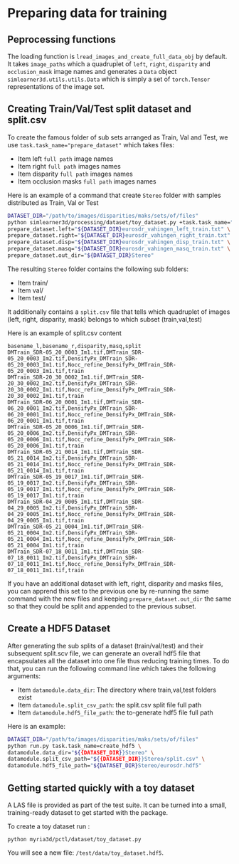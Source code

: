 # Preparing data for training

## Peprocessing functions

The loading function is `lread_images_and_create_full_data_obj` by default. It takes `image_paths` which a quadruplet of  `left`, `right`, `disparity` and `occlusion_mask` image names and generates a `Data` object `simlearner3d.utils.utils.Data` which is simply a set of `torch.Tensor` representations of the image set. 

## Creating Train/Val/Test split dataset and split.csv 

To create the famous folder of sub sets arranged as Train, Val and Test, we use `task.task_name="prepare_dataset"` which takes files:
* Item left `full path` image names 
* Item right `full path` images names 
* Item disparity `full path` images names 
* Item occlusion masks `full path` images names 

Here is an example of a command that create `Stereo` folder with samples distributed as Train, Val or Test

```bash
DATASET_DIR="/path/to/images/disparities/maks/sets/of/files"
python simlearner3d/processing/dataset/toy_dataset.py +task.task_name="prepare_dataset" \
prepare_dataset.left="${DATASET_DIR}eurosdr_vahingen_left_train.txt" \
prepare_dataset.right="${DATASET_DIR}eurosdr_vahingen_right_train.txt" \
prepare_dataset.disp="${DATASET_DIR}eurosdr_vahingen_disp_train.txt" \
prepare_dataset.masq="${DATASET_DIR}eurosdr_vahingen_masq_train.txt" \
prepare_dataset.out_dir="${DATASET_DIR}Stereo"
```

The resulting `Stereo` folder contains the following sub folders:

* Item train/
* Item val/
* Item test/

It additionally contains a `split.csv` file that tells which quadruplet of images (left, right, disparity, mask) belongs to which subset (train,val,test)

Here is an example of split.csv content 

```
basename_l,basename_r,disparity,masq,split
DMTrain_SDR-05_20_0003_Im1.tif,DMTrain_SDR-05_20_0003_Im2.tif,DensifyPx_DMTrain_SDR-05_20_0003_Im1.tif,Nocc_refine_DensifyPx_DMTrain_SDR-05_20_0003_Im1.tif,train
DMTrain_SDR-20_30_0002_Im1.tif,DMTrain_SDR-20_30_0002_Im2.tif,DensifyPx_DMTrain_SDR-20_30_0002_Im1.tif,Nocc_refine_DensifyPx_DMTrain_SDR-20_30_0002_Im1.tif,train
DMTrain_SDR-06_20_0001_Im1.tif,DMTrain_SDR-06_20_0001_Im2.tif,DensifyPx_DMTrain_SDR-06_20_0001_Im1.tif,Nocc_refine_DensifyPx_DMTrain_SDR-06_20_0001_Im1.tif,train
DMTrain_SDR-05_20_0006_Im1.tif,DMTrain_SDR-05_20_0006_Im2.tif,DensifyPx_DMTrain_SDR-05_20_0006_Im1.tif,Nocc_refine_DensifyPx_DMTrain_SDR-05_20_0006_Im1.tif,train
DMTrain_SDR-05_21_0014_Im1.tif,DMTrain_SDR-05_21_0014_Im2.tif,DensifyPx_DMTrain_SDR-05_21_0014_Im1.tif,Nocc_refine_DensifyPx_DMTrain_SDR-05_21_0014_Im1.tif,train
DMTrain_SDR-05_19_0017_Im1.tif,DMTrain_SDR-05_19_0017_Im2.tif,DensifyPx_DMTrain_SDR-05_19_0017_Im1.tif,Nocc_refine_DensifyPx_DMTrain_SDR-05_19_0017_Im1.tif,train
DMTrain_SDR-04_29_0005_Im1.tif,DMTrain_SDR-04_29_0005_Im2.tif,DensifyPx_DMTrain_SDR-04_29_0005_Im1.tif,Nocc_refine_DensifyPx_DMTrain_SDR-04_29_0005_Im1.tif,train
DMTrain_SDR-05_21_0004_Im1.tif,DMTrain_SDR-05_21_0004_Im2.tif,DensifyPx_DMTrain_SDR-05_21_0004_Im1.tif,Nocc_refine_DensifyPx_DMTrain_SDR-05_21_0004_Im1.tif,train
DMTrain_SDR-07_18_0011_Im1.tif,DMTrain_SDR-07_18_0011_Im2.tif,DensifyPx_DMTrain_SDR-07_18_0011_Im1.tif,Nocc_refine_DensifyPx_DMTrain_SDR-07_18_0011_Im1.tif,train
```


If you have an additional dataset with left, right, disparity and masks files, you can apprend this set to the previous one by re-running the same command with the new files and keeping `prepare_dataset.out_dir` the same so that they could be split and appended to the previous subset.



## Create a HDF5 Dataset

After generating the sub splits of a dataset (train/val/test) and their subsequent split.scv file, we can generate an overall hdf5 file that encapsulates all the dataset into one file thus reducing training times. To do that, you can run the following command line which takes the following arguments:

* Item `datamodule.data_dir`: The directory where train,val,test folders exist
* Item `datamodule.split_csv_path`: the split.csv split file full path
* Item `datamodule.hdf5_file_path`: the to-generate hdf5 file full path

Here is an example:


```bash
DATASET_DIR="/path/to/images/disparities/maks/sets/of/files"
python run.py task.task_name=create_hdf5 \
datamodule.data_dir="${{DATASET_DIR}}Stereo" \
datamodule.split_csv_path="${{DATASET_DIR}}Stereo/split.csv" \
datamodule.hdf5_file_path="${DATASET_DIR}Stereo/eurosdr.hdf5"
```

## Getting started quickly with a toy dataset

A LAS file is provided as part of the test suite. It can be turned into a small, training-ready dataset to get started with the package. 

To create a toy dataset run :
```
python myria3d/pctl/dataset/toy_dataset.py
```

You will see a new file: `/test/data/toy_dataset.hdf5`.